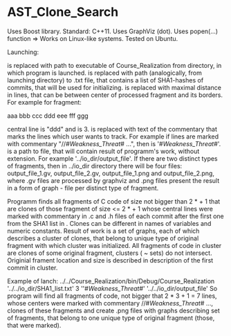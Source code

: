 # AST_Clone_Search
Uses Boost library.
Standard: C++11.
Uses GraphViz (dot).
Uses popen(...) function => Works on Linux-like systems. 
Tested on Ubuntu. 

Launching:

<PATH> <SHA1> <SIZE> <MARKER> <OUTPUT>
<PATH> is replaced with path to executable of Course_Realization from directory, in which program is launched.
<SHA1> is replaced with path (analogically, from launching directory) to .txt file, that contains a list of SHA1-hashes of commits, that will be used for initializing.
<SIZE> is replaced with maximal distance in lines, that can be between center of processed fragment and  its borders.
For example for fragment:

aaa
bbb
ccc
ddd
eee
fff
ggg

central line is "ddd" and  <SIZE> is 3.
<MARKER> is replaced with text of the commentary that marks the lines which user wants to track. 
For example if lines are marked with commentary "//#_Weakness_Threat_# ...", then <MARKER> is '#_Weakness_Threat_#'.
<OUTPUT> is a path to file, that will contain result of programm's work, without extension. 
For example '../io_dir/output_file'. If there are two distinct types of fragments, then in ../io_dir directory there will be four files:
output_file_1.gv, output_file_2.gv, output_file_1.png and output_file_2.png, where .gv files are processed by graphviz and .png files present the result in a form of graph - file per distinct type of fragment.

Programm finds all fragments of C code of size not bigger than 2 * <SIZE> + 1 that are clones of those fragment of size <= 2 * <SIZE> + 1 whose central lines were marked with <MARKER> commentary in .c and .h files of each commit after the first one from the SHA1 list in <SHA1>. Clones can be different in names of variables and numeric constants. Result of work is a set of graphs, each of which describes a cluster of clones, that belong to unique type of original fragment with which cluster was initialized. All fragments of code in cluster are clones of some original fragment, clusters ( ~ sets) do not intersect. Originial frament location and size is described in description of the first commit in cluster.

Example of lanch:
../../Course_Realization/bin/Debug/Course_Realization '../../io_dir/SHA1_list.txt' 3 ''#_Weakness_Threat_#' '../../io_dir/output_file'
So program will find all fragments of code, not bigger that 2 * 3 + 1 = 7 lines, whose centers were marked with commentary //#_Weakness_Threat_# ..., clones of these fragments and create .png files with graphs describing set of fragments, that belong to one unique type of original fragment (those, that were marked).
